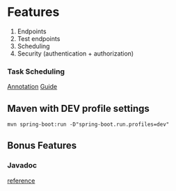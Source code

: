 # Features

1. Endpoints
2. Test endpoints
3. Scheduling
4. Security (authentication + authorization)

### Task Scheduling

[Annotation](https://docs.spring.io/spring-framework/docs/current/javadoc-api/org/springframework/scheduling/annotation/Scheduled.html)
[Guide](https://spring.io/guides/gs/scheduling-tasks/)

## Maven with DEV profile settings

`mvn spring-boot:run -D"spring-boot.run.profiles=dev"`

## Bonus Features

### Javadoc

[reference](https://www.oracle.com/sg/technical-resources/articles/java/javadoc-tool.html#format)

